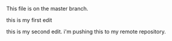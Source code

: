 This file is on the master branch.

this is my first edit

this is my second edit.
i'm pushing this to my remote repository.